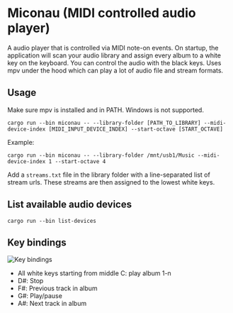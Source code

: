 # Miconau (MIDI controlled audio player)

A audio player that is controlled via MIDI note-on events.
On startup, the application will scan your audio library and assign every album to a white key on the keyboard.
You can control the audio with the black keys. Uses mpv under the hood which can play a lot of audio file and stream formats.

## Usage
Make sure mpv is installed and in PATH. Windows is not supported.

```
cargo run --bin miconau -- --library-folder [PATH_TO_LIBRARY] --midi-device-index [MIDI_INPUT_DEVICE_INDEX] --start-octave [START_OCTAVE]
```
Example: 
```
cargo run --bin miconau -- --library-folder /mnt/usb1/Music --midi-device-index 1 --start-octave 4
```

Add a `streams.txt` file in the library folder with a line-separated list of
stream urls. These streams are then assigned to the lowest white keys.

## List available audio devices

```
cargo run --bin list-devices
```

## Key bindings

![Key bindings](./assets/keys.jpg)

- All white keys starting from middle C: play album 1-n
- D#: Stop
- F#: Previous track in album
- G#: Play/pause
- A#: Next track in album


